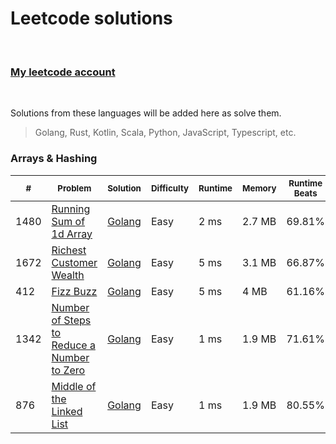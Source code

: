 # Leetcode solutions

<br/>

### [My leetcode account](https://leetcode.com/khurshedyu/)

<br/>

Solutions from these languages will be added here as solve them.
> Golang, Rust, Kotlin, Scala, Python, JavaScript, Typescript, etc.


### Arrays & Hashing

| <sub>#</sub> | <sub>Problem</sub>                                                                                            | <sub>Solution</sub>                                                                                           | <sub>Difficulty</sub> | <sub>Runtime</sub> | <sub>Memory</sub> | <sub>Runtime Beats</sub> | <sub>Memory Beats</sub> |
|--------------|---------------------------------------------------------------------------------------------------------------|---------------------------------------------------------------------------------------------------------------|-----------------------|--------------------|-------------------|--------------------------|-------------------------|
| 1480         | [Running Sum of 1d Array](https://leetcode.com/problems/running-sum-of-1d-array/)                             | [Golang](https://github.com/khurshedyu/leetcode/blob/master/go/1480-running-sum-of-1d-array/main.go)          | Easy                  | 2 ms               | 2.7 MB            | 69.81%                   | 40.67%                  |
| 1672         | [Richest Customer Wealth](https://leetcode.com/problems/richest-customer-wealth/)                             | [Golang](https://github.com/khurshedyu/leetcode/blob/master/go/1672-richest-customer-wealth/main.go)          | Easy                  | 5 ms               | 3.1 MB            | 66.87%                   | 79.88%                  |
| 412          | [Fizz Buzz](https://leetcode.com/problems/fizz-buzz/)                                                          | [Golang](https://github.com/khurshedyu/leetcode/blob/master/go/412-fizz-buzz/main.go)                          | Easy                  | 5 ms               | 4 MB              | 61.16%                   | 6.1%                    |
| 1342         | [Number of Steps to Reduce a Number to Zero](https://leetcode.com/problems/number-of-steps-to-reduce-a-zero/) | [Golang](https://github.com/khurshedyu/leetcode/blob/master/go/1342-number-of-steps-to-reduce-a-zero/main.go) | Easy                  | 1 ms               | 1.9 MB            | 71.61%                   | 99.79%                  |
| 876          | [Middle of the Linked List](https://leetcode.com/problems/middle-of-the-linked-list/)                         | [Golang](https://github.com/khurshedyu/leetcode/blob/master/go/876-middle-of-the-linked-list/main.go)         | Easy                  | 1 ms               | 1.9 MB            | 80.55%                   | 99.69%                  |